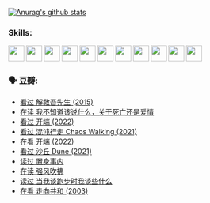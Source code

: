 
[![Anurag's github stats](https://github-readme-stats.vercel.app/api?username=w940853815)](https://github.com/anuraghazra/github-readme-stats)

### Skills:

<code><img height="32" src="https://cdn.jsdelivr.net/npm/simple-icons@v5/icons/python.svg"></code>
<code><img height="32" src="https://cdn.jsdelivr.net/npm/simple-icons@v5/icons/javascript.svg"></code>
<code><img height="32" src="https://cdn.jsdelivr.net/npm/simple-icons@v5/icons/django.svg"></code>
<code><img height="32" src="https://cdn.jsdelivr.net/npm/simple-icons@v5/icons/flask.svg"></code>
<code><img height="32" src="https://cdn.jsdelivr.net/npm/simple-icons@v5/icons/vuetify.svg"></code>
<code><img height="32" src="https://cdn.jsdelivr.net/npm/simple-icons@v5/icons/git.svg"></code>
<code><img height="32" src="https://cdn.jsdelivr.net/npm/simple-icons@v5/icons/docker.svg"></code>
<code><img height="32" src="https://cdn.jsdelivr.net/npm/simple-icons@v5/icons/postgresql.svg"></code>
<code><img height="32" src="https://cdn.jsdelivr.net/npm/simple-icons@v5/icons/elasticsearch.svg"></code>
<code><img height="32" src="https://cdn.jsdelivr.net/npm/simple-icons@v5/icons/macos.svg"></code>
<code><img height="32" src="https://cdn.jsdelivr.net/npm/simple-icons@v5/icons/linux.svg"></code>

### 🗣 豆瓣:

<!-- DOUBAN-ACTIVITIES:START -->
- [看过 解救吾先生‎ (2015)](https://www.douban.com/people/136069238/status/3744047085/?_i=43696219)
- [在读 我不知道该说什么，关于死亡还是爱情](https://www.douban.com/people/136069238/status/3742672820/?_i=43696219)
- [看过 开端‎ (2022)](https://www.douban.com/people/136069238/status/3737530861/?_i=43696219)
- [看过 混沌行走 Chaos Walking‎ (2021)](https://www.douban.com/people/136069238/status/3734828206/?_i=43696219)
- [在看 开端‎ (2022)](https://www.douban.com/people/136069238/status/3733533297/?_i=43696219)
- [看过 沙丘 Dune‎ (2021)](https://www.douban.com/people/136069238/status/3726869471/?_i=43696219)
- [读过 置身事内](https://www.douban.com/people/136069238/status/3726223867/?_i=43696219)
- [在读 强风吹拂](https://www.douban.com/people/136069238/status/3725395475/?_i=43696219)
- [读过 当我谈跑步时我谈些什么](https://www.douban.com/people/136069238/status/3715422296/?_i=43696219)
- [在看 走向共和‎ (2003)](https://www.douban.com/people/136069238/status/3711470443/?_i=43696219)
<!-- DOUBAN-ACTIVITIES:END -->
<!--
**w940853815/w940853815** is a ✨ _special_ ✨ repository because its `README.md` (this file) appears on your GitHub profile.

Here are some ideas to get you started:

- 🔭 I’m currently working on ...
- 🌱 I’m currently learning ...
- 👯 I’m looking to collaborate on ...
- 🤔 I’m looking for help with ...
- 💬 Ask me about ...
- 📫 How to reach me: ...
- 😄 Pronouns: ...
- ⚡ Fun fact: ...
-->
